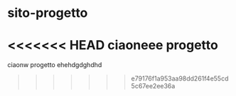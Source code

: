 # sito-progetto
<<<<<<< HEAD
ciaoneee
progetto
=======
ciaonw
progetto
ehehdgdghdhd
>>>>>>> e79176f1a953aa98dd261f4e55cd5c67ee2ee36a
